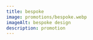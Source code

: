 ```yaml
---
title: bespoke
image: promotions/bespoke.webp
imageAlt: bespoke design
description: promotion
---
```

